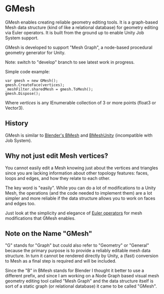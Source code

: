 # GMesh
GMesh enables creating reliable geometry editing tools. It is a graph-based Mesh data structure (kind of like a relational database) for geometry editing via Euler operators. It is built from the ground up to enable Unity Job System support. 

GMesh is developed to support "Mesh Graph", a node-based procedural geometry generator for Unity.

Note: switch to "develop" branch to see latest work in progress.

Simple code example:
```
var gmesh = new GMesh();
gmesh.CreateFace(vertices);
_meshFilter.sharedMesh = gmesh.ToMesh();
gmesh.Dispose();
```

Where _vertices_ is any IEnumerable collection of 3 or more points (float3 or Vector3).

## History

GMesh is similar to [Blender's BMesh](https://wiki.blender.org/wiki/Source/Modeling/BMesh/Design) and [BMeshUnity](https://github.com/eliemichel/BMeshUnity) (incompatible with Job System). 

## Why not just edit Mesh vertices?

You cannot easily edit a Mesh knowing just about the vertices and triangles since you are lacking information about other topology features: faces, loops and edges, and how they relate to each other.

The key word is "easily". While you can do a lot of modifications to a Unity Mesh, the operations (and the code needed to implement them) are a lot simpler and more reliable if the data structure allows you to work on faces and edges too.

Just look at the simplicity and elegance of [Euler operators](https://en.wikipedia.org/wiki/Euler_operator_(digital_geometry)) for mesh modifications that GMesh enables.

## Note on the Name "GMesh"

"G" stands for "Graph" but could also refer to "Geometry" or "General" because the primary purpose is to provide a reliably editable mesh data structure. In turn it cannot be rendered directly by Unity, a (fast) conversion to Mesh as a final step is required and will be included.

Since the "B" in BMesh stands for Blender I thought it better to use a different prefix, and since I am working on a Node Graph based visual mesh geometry editing tool called "Mesh Graph" and the data structure itself is sort of a static graph (or relational database) it came to be called "GMesh".
